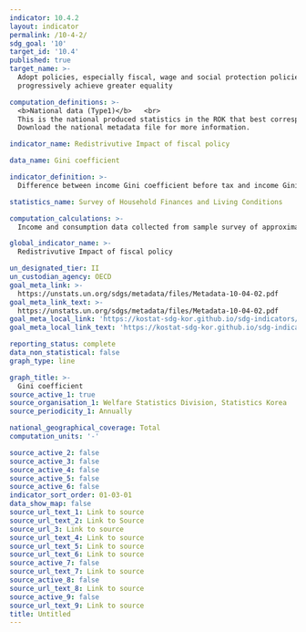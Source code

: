 ```yaml
---
indicator: 10.4.2
layout: indicator
permalink: /10-4-2/
sdg_goal: '10'
target_id: '10.4'
published: true
target_name: >-
  Adopt policies, especially fiscal, wage and social protection policies, and
  progressively achieve greater equality

computation_definitions: >-
  <b>National data (Type1)</b>   <br>
  This is the national produced statistics in the ROK that best corresponds to the definition of UN SDGs indicators. <br>
  Download the national metadata file for more information.

indicator_name: Redistrivutive Impact of fiscal policy

data_name: Gini coefficient  

indicator_definition: >-
  Difference between income Gini coefficient before tax and income Gini coefficient after tax 

statistics_name: Survey of Household Finances and Living Conditions 

computation_calculations: >-
  Income and consumption data collected from sample survey of approximately 20,000 households nationwide

global_indicator_name: >-
  Redistrivutive Impact of fiscal policy

un_designated_tier: II
un_custodian_agency: OECD
goal_meta_link: >-
  https://unstats.un.org/sdgs/metadata/files/Metadata-10-04-02.pdf   
goal_meta_link_text: >-
  https://unstats.un.org/sdgs/metadata/files/Metadata-10-04-02.pdf   
goal_meta_local_link: 'https://kostat-sdg-kor.github.io/sdg-indicators/public/data/Metadata-10-04-02_ENG.pdf'
goal_meta_local_link_text: 'https://kostat-sdg-kor.github.io/sdg-indicators/public/data/Metadata-10-04-02_ENG.pdf'

reporting_status: complete
data_non_statistical: false
graph_type: line

graph_title: >-
  Gini coefficient  
source_active_1: true
source_organisation_1: Welfare Statistics Division, Statistics Korea 
source_periodicity_1: Annually 

national_geographical_coverage: Total
computation_units: '-'

source_active_2: false
source_active_3: false
source_active_4: false
source_active_5: false
source_active_6: false
indicator_sort_order: 01-03-01
data_show_map: false
source_url_text_1: Link to source
source_url_text_2: Link to Source
source_url_3: Link to source
source_url_text_4: Link to source
source_url_text_5: Link to source
source_url_text_6: Link to source
source_active_7: false
source_url_text_7: Link to source
source_active_8: false
source_url_text_8: Link to source
source_active_9: false
source_url_text_9: Link to source
title: Untitled
---
```

